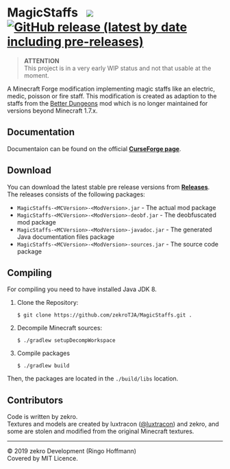 # MagicStaffs &nbsp; [![](https://travis-ci.org/zekroTJA/MagicStaffs.svg?branch=master)](https://travis-ci.org/zekroTJA/MagicStaffs) [![GitHub release (latest by date including pre-releases)](https://img.shields.io/github/v/release/zekroTJA/MagicStaffs?include_prereleases)](https://github.com/zekroTJA/MagicStaffs/releases)

> **ATTENTION**  
> This project is in a very early WIP status and not that usable at the moment.

A Minecraft Forge modification implementing magic staffs like an electric, medic, poisson or fire staff. This modification is created as adaption to the staffs from the [Better Dungeons](https://www.curseforge.com/minecraft/mc-mods/better-dungeons) mod which is no longer maintained for versions beyond Minecraft 1.7.x.

## Documentation

Documentaion can be found on the official [**CurseForge page**](https://www.curseforge.com/minecraft/mc-mods/magicstaffs).

## Download

You can download the latest stable pre release versions from [**Releases**](https://github.com/zekroTJA/MagicStaffs/releases).  
The releases consists of the following packages:  
  - `MagicStaffs-<MCVersion>-<ModVersion>.jar` - The actual mod package
  - `MagicStaffs-<MCVersion>-<ModVersion>-deobf.jar` - The deobfuscated mod package
  - `MagicStaffs-<MCVersion>-<ModVersion>-javadoc.jar` - The generated Java documentation files package
  - `MagicStaffs-<MCVersion>-<ModVersion>-sources.jar` - The source code package
  
## Compiling

For compiling you need to have installed Java JDK 8.

1. Clone the Repository:  
   ```
   $ git clone https://github.com/zekroTJA/MagicStaffs.git .
   ```
   
2. Decompile Minecraft sources:  
   ```
   $ ./gradlew setupDecompWorkspace
   ```
   
 3. Compile packages  
    ```
    $ ./gradlew build
    ```
    
Then, the packages are located in the `./build/libs` location.

## Contributors

Code is written by zekro.  
Textures and models are created by luxtracon ([@luxtracon](https://twitter.com/luxtracon)) and zekro, and some are stolen and modified from the original Minecraft textures.

---

© 2019 zekro Development (Ringo Hoffmann)  
Covered by MIT Licence.

